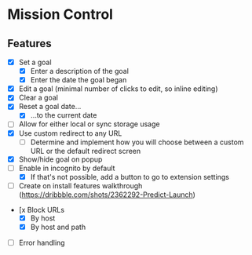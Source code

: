 # Mission Control

## Features

- [x] Set a goal
    - [x] Enter a description of the goal
    - [x] Enter the date the goal began
- [x] Edit a goal (minimal number of clicks to edit, so inline editing)
- [x] Clear a goal
- [x] Reset a goal date...
    - [x] ...to the current date
- [ ] Allow for either local or sync storage usage
- [x] Use custom redirect to any URL
    - [ ] Determine and implement how you will choose between a custom URL or the default redirect screen
- [x] Show/hide goal on popup
- [ ] Enable in incognito by default
    - [x] If that's not possible, add a button to go to extension settings
- [ ] Create on install features walkthrough (https://dribbble.com/shots/2362292-Predict-Launch)
- [x Block URLs
    - [x] By host
    - [x] By host and path
- [ ] Error handling
